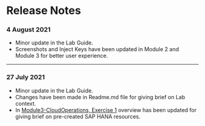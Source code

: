 # Release Notes

### 4 August 2021
  - Minor update in the Lab Guide.
  - Screenshots and Inject Keys have been updated in Module 2 and Module 3 for better user experience.
  
------------------

### 27 July 2021
  - Minor update in the Lab Guide.
  - Changes have been made in Readme.md file for giving brief on Lab context.
  - In [Module3-CloudOperations, Exercise 1](https://github.com/CloudLabsAI-Azure/AIW-SAP-on-Azure/blob/main/Module3-CloudOperations/1.md) overview has been updated for giving brief on pre-created SAP HANA resources.
